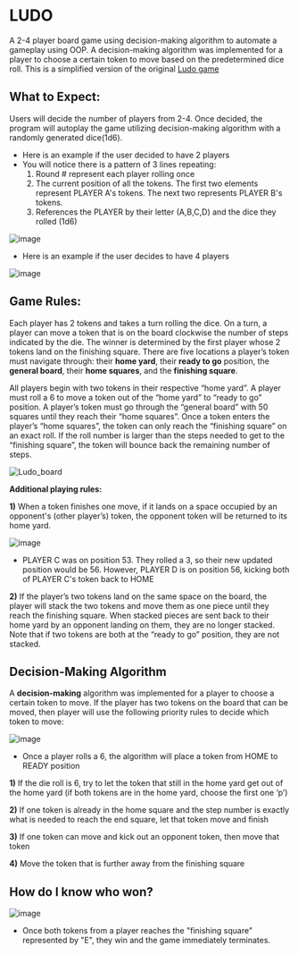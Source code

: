 # LUDO
A 2-4 player board game using decision-making algorithm to automate a gameplay using OOP.
A decision-making algorithm was implemented for a player to choose a certain token to move based on the predetermined dice roll. 
This is a simplified version of the original [Ludo game](https://en.wikipedia.org/wiki/Ludo) 

## What to Expect:
Users will decide the number of players from 2-4. Once decided, the program will autoplay the game utilizing decision-making algorithm with a randomly generated dice(1d6).

* Here is an example if the user decided to have 2 players
* You will notice there is a pattern of 3 lines repeating:
  1. Round # represent each player rolling once
  2. The current position of all the tokens. The first two elements represent PLAYER A's tokens. The next two represents PLAYER B's tokens.
  3. References the PLAYER by their letter (A,B,C,D) and the dice they rolled (1d6)
     
![image](https://github.com/lorijseo/Ludo-Game/blob/master/ludo.gif/2-player-intro.JPG?raw=true)


* Here is an example if the user decides to have 4 players

![image](https://github.com/lorijseo/Ludo-Game/blob/master/ludo.gif/4-players.gif?raw=true)


## Game Rules:
Each player has 2 tokens and takes a turn rolling the dice. On a turn, a player can move a token that is on the board clockwise the number of steps indicated by the die. The winner is determined by the first player whose 2 tokens land on the finishing square.
There are five locations a player’s token must navigate through: their **home yard**, their **ready to go** position, the **general board**, their **home squares**, and the **finishing square**. 

All players begin with two tokens in their respective “home  yard”. A player must roll a 6 to move a token out of the “home yard” to “ready to go” position. A player’s token must go through the “general board” with 50 squares until they reach their “home squares”. Once a token enters the player’s “home squares”, the token can only reach the “finishing square” on an exact roll. If the roll number is larger than the steps needed to get to the “finishing square”, the token will bounce back the remaining number of steps.

![Ludo_board](https://user-images.githubusercontent.com/99004250/191935384-8ce54b8a-32f3-46f0-8fad-9536ad83d293.png)

**Additional playing rules:**

**1)** When a token finishes one move, if it lands on a space occupied by an opponent's (other player’s) token, the opponent token will be returned to its home yard. 


![image](https://github.com/lorijseo/Ludo-Game/blob/master/ludo.gif/token-kick.JPG?raw=true)

* PLAYER C was on position 53. They rolled a 3, so their new updated position would be 56. However, PLAYER D is on position 56, kicking both of PLAYER C's token back to HOME


**2)** If the player’s two tokens land on the same space on the board, the player will stack the two tokens and move them as one piece until they reach the finishing square. When stacked pieces are sent back to their home yard by an opponent landing on them, they are no longer stacked. Note that if two tokens are both at the “ready to go” position, they are not stacked.


## Decision-Making Algorithm
A **decision-making** algorithm was implemented for a player to choose a certain token to move.  If the player has two tokens on the board that can be moved, then player will use the following priority rules to decide which token to move:

![image](https://github.com/lorijseo/Ludo-Game/blob/master/ludo.gif/roll-6.JPG?raw=true)

* Once a player rolls a 6, the algorithm will place a token from HOME to READY position
  

**1)** If the die roll is 6, try to let the token that still in the home yard get out of the home yard (if both tokens are in the home yard, choose the first one ‘p’)

**2)** If one token is already in the home square and the step number is exactly what is needed to reach the end square, let that token move and finish

**3)** If one token can move and kick out an opponent token, then move that token

**4)** Move the token that is further away from the finishing square

## How do I know who won?
![image](https://github.com/lorijseo/Ludo-Game/blob/master/ludo.gif/win.JPG?raw=true)

* Once both tokens from a player reaches the "finishing square" represented by "E", they win and the game immediately terminates.



